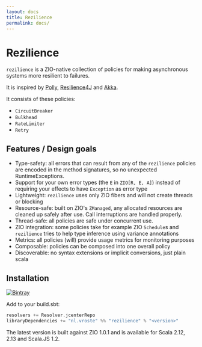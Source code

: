 ```yaml
---
layout: docs
title: Rezilience
permalink: docs/
---
```


# Rezilience


`rezilience` is a ZIO-native collection of policies for making asynchronous systems more resilient to failures.

It is inspired by [Polly](https://github.com/App-vNext/Polly), [Resilience4J](https://github.com/resilience4j/resilience4j) and [Akka](https://doc.akka.io/docs/akka/current/common/circuitbreaker.html).

It consists of these policies:

* `CircuitBreaker`
* `Bulkhead`
* `RateLimiter`
* `Retry`

## Features / Design goals
* Type-safety: all errors that can result from any of the `rezilience` policies are encoded in the method signatures, so no unexpected RuntimeExceptions.
* Support for your own error types (the `E` in `ZIO[R, E, A]`) instead of requiring your effects to have `Exception` as error type
* Lightweight: `rezilience` uses only ZIO fibers and will not create threads or blocking
* Resource-safe: built on ZIO's `ZManaged`, any allocated resources are cleaned up safely after use. Call interruptions are handled properly.
* Thread-safe: all policies are safe under concurrent use.
* ZIO integration: some policies take for example ZIO `Schedule`s and `rezilience` tries to help type inference using variance annotations
* Metrics: all policies (will) provide usage metrics for monitoring purposes
* Composable: policies can be composed into one overall policy
* Discoverable: no syntax extensions or implicit conversions, just plain scala 

## Installation

[![Bintray](https://img.shields.io/bintray/v/vroste/maven/rezilience?label=latest)](https://bintray.com/vroste/maven/rezilience/_latestVersion)


Add to your build.sbt:

```scala
resolvers += Resolver.jcenterRepo
libraryDependencies += "nl.vroste" %% "rezilience" % "<version>"
```

The latest version is built against ZIO 1.0.1 and is available for Scala 2.12, 2.13 and Scala.JS 1.2.

